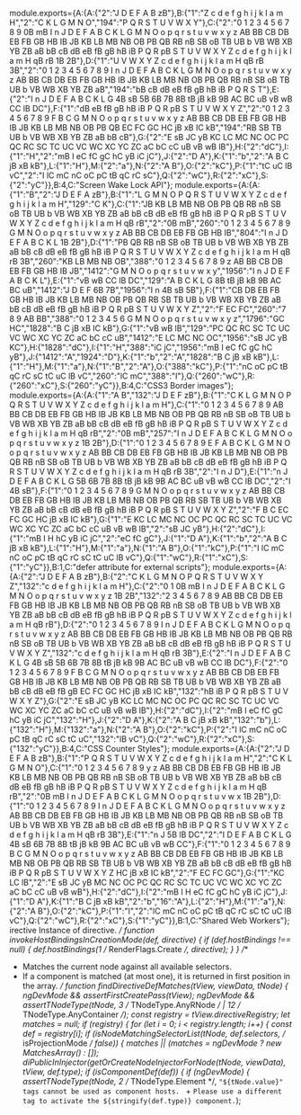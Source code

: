 module.exports={A:{A:{"2":"J D E F A B zB"},B:{"1":"Z c d e f g h i j k l a m H","2":"C K L G M N O","194":"P Q R S T U V W X Y"},C:{"2":"0 1 2 3 4 5 6 7 8 9 0B mB I n J D E F A B C K L G M N O o p q r s t u v w x y z AB BB CB DB EB FB GB HB IB JB KB LB MB NB OB PB QB RB nB SB oB TB UB b VB WB XB YB ZB aB bB cB dB eB fB gB hB iB P Q R pB S T U V W X Y Z c d e f g h i j k l a m H qB rB 1B 2B"},D:{"1":"U V W X Y Z c d e f g h i j k l a m H qB rB 3B","2":"0 1 2 3 4 5 6 7 8 9 I n J D E F A B C K L G M N O o p q r s t u v w x y z AB BB CB DB EB FB GB HB IB JB KB LB MB NB OB PB QB RB nB SB oB TB UB b VB WB XB YB ZB aB","194":"bB cB dB eB fB gB hB iB P Q R S T"},E:{"2":"I n J D E F A B C K L G 4B sB 5B 6B 7B 8B tB jB kB 9B AC BC uB vB wB CC lB DC"},F:{"1":"dB eB fB gB hB iB P Q R pB S T U V W X Y Z","2":"0 1 2 3 4 5 6 7 8 9 F B C G M N O o p q r s t u v w x y z AB BB CB DB EB FB GB HB IB JB KB LB MB NB OB PB QB EC FC GC HC jB xB IC kB","194":"RB SB TB UB b VB WB XB YB ZB aB bB cB"},G:{"2":"E sB JC yB KC LC MC NC OC PC QC RC SC TC UC VC WC XC YC ZC aC bC cC uB vB wB lB"},H:{"2":"dC"},I:{"1":"H","2":"mB I eC fC gC hC yB iC jC"},J:{"2":"D A"},K:{"1":"b","2":"A B C jB xB kB"},L:{"1":"H"},M:{"2":"a"},N:{"2":"A B"},O:{"2":"kC"},P:{"1":"tC uC lB vC","2":"I lC mC nC oC pC tB qC rC sC"},Q:{"2":"wC"},R:{"2":"xC"},S:{"2":"yC"}},B:4,C:"Screen Wake Lock API"};
                                                                                                                                                                                                                                                                                                                                                                                                                                                                                                                                                                                                                                                                                                                                                                                                                                                                                                                                                                                                                                                                                                                                                                                                                                                                                                                                                                                                                                                                                                                                                                                                                                                                                                                                                                                                                                                                                                                                                                                                                                                                                                                                                                                                                                                                                                                                                                                                                                                                                                                                                                                                                                                                                                                                                                                                                                             module.exports={A:{A:{"1":"B","2":"J D E F A zB"},B:{"1":"L G M N O P Q R S T U V W X Y Z c d e f g h i j k l a m H","129":"C K"},C:{"1":"JB KB LB MB NB OB PB QB RB nB SB oB TB UB b VB WB XB YB ZB aB bB cB dB eB fB gB hB iB P Q R pB S T U V W X Y Z c d e f g h i j k l a m H qB rB","2":"0B mB","260":"0 1 2 3 4 5 6 7 8 9 G M N O o p q r s t u v w x y z AB BB CB DB EB FB GB HB IB","804":"I n J D E F A B C K L 1B 2B"},D:{"1":"PB QB RB nB SB oB TB UB b VB WB XB YB ZB aB bB cB dB eB fB gB hB iB P Q R S T U V W X Y Z c d e f g h i j k l a m H qB rB 3B","260":"KB LB MB NB OB","388":"0 1 2 3 4 5 6 7 8 9 z AB BB CB DB EB FB GB HB IB JB","1412":"G M N O o p q r s t u v w x y","1956":"I n J D E F A B C K L"},E:{"1":"vB wB CC lB DC","129":"A B C K L G 8B tB jB kB 9B AC BC uB","1412":"J D E F 6B 7B","1956":"I n 4B sB 5B"},F:{"1":"CB DB EB FB GB HB IB JB KB LB MB NB OB PB QB RB SB TB UB b VB WB XB YB ZB aB bB cB dB eB fB gB hB iB P Q R pB S T U V W X Y Z","2":"F EC FC","260":"7 8 9 AB BB","388":"0 1 2 3 4 5 6 G M N O o p q r s t u v w x y z","1796":"GC HC","1828":"B C jB xB IC kB"},G:{"1":"vB wB lB","129":"PC QC RC SC TC UC VC WC XC YC ZC aC bC cC uB","1412":"E LC MC NC OC","1956":"sB JC yB KC"},H:{"1828":"dC"},I:{"1":"H","388":"iC jC","1956":"mB I eC fC gC hC yB"},J:{"1412":"A","1924":"D"},K:{"1":"b","2":"A","1828":"B C jB xB kB"},L:{"1":"H"},M:{"1":"a"},N:{"1":"B","2":"A"},O:{"388":"kC"},P:{"1":"nC oC pC tB qC rC sC tC uC lB vC","260":"lC mC","388":"I"},Q:{"260":"wC"},R:{"260":"xC"},S:{"260":"yC"}},B:4,C:"CSS3 Border images"};
                                                                                                                                                                                                                                                                                                                                                                                                                                                                                                                                                                                                                                                                                                                                                                                                                                                                                                                                                                                                                                                                                                                                                                                                                                                                                                                                                                                                                                                                                                                                                                                                                                                                                                                                                                                                                                                                                                                                                                                                                                                                                                                                                                                                                                                                                                                                                                                                                                                                                                                                                                                                                                                            module.exports={A:{A:{"1":"A B","132":"J D E F zB"},B:{"1":"C K L G M N O P Q R S T U V W X Y Z c d e f g h i j k l a m H"},C:{"1":"0 1 2 3 4 5 6 7 8 9 AB BB CB DB EB FB GB HB IB JB KB LB MB NB OB PB QB RB nB SB oB TB UB b VB WB XB YB ZB aB bB cB dB eB fB gB hB iB P Q R pB S T U V W X Y Z c d e f g h i j k l a m H qB rB","2":"0B mB","257":"I n J D E F A B C K L G M N O o p q r s t u v w x y z 1B 2B"},D:{"1":"0 1 2 3 4 5 6 7 8 9 E F A B C K L G M N O o p q r s t u v w x y z AB BB CB DB EB FB GB HB IB JB KB LB MB NB OB PB QB RB nB SB oB TB UB b VB WB XB YB ZB aB bB cB dB eB fB gB hB iB P Q R S T U V W X Y Z c d e f g h i j k l a m H qB rB 3B","2":"I n J D"},E:{"1":"n J D E F A B C K L G 5B 6B 7B 8B tB jB kB 9B AC BC uB vB wB CC lB DC","2":"I 4B sB"},F:{"1":"0 1 2 3 4 5 6 7 8 9 G M N O o p q r s t u v w x y z AB BB CB DB EB FB GB HB IB JB KB LB MB NB OB PB QB RB SB TB UB b VB WB XB YB ZB aB bB cB dB eB fB gB hB iB P Q R pB S T U V W X Y Z","2":"F B C EC FC GC HC jB xB IC kB"},G:{"1":"E KC LC MC NC OC PC QC RC SC TC UC VC WC XC YC ZC aC bC cC uB vB wB lB","2":"sB JC yB"},H:{"2":"dC"},I:{"1":"mB I H hC yB iC jC","2":"eC fC gC"},J:{"1":"D A"},K:{"1":"b","2":"A B C jB xB kB"},L:{"1":"H"},M:{"1":"a"},N:{"1":"A B"},O:{"1":"kC"},P:{"1":"I lC mC nC oC pC tB qC rC sC tC uC lB vC"},Q:{"1":"wC"},R:{"1":"xC"},S:{"1":"yC"}},B:1,C:"defer attribute for external scripts"};
                                                                                                                                                                                                                                                                                                                                                                                                                                                                                                                                                                                                                                                                                                                                                                                                                                                                                                                                                                                                                                                                                                                                                                                                                                                                                                                                                                                                                                                                                                                                                                                                                                                                                                                                                                                                                                                                                                                                                                                                                                                                                                                                                                                                                                                                                                                                                                                                                                                                                                                                                                                                                                                                                                                                                                                                                               module.exports={A:{A:{"2":"J D E F A B zB"},B:{"2":"C K L G M N O P Q R S T U V W X Y Z","132":"c d e f g h i j k l a m H"},C:{"2":"0 1 0B mB I n J D E F A B C K L G M N O o p q r s t u v w x y z 1B 2B","132":"2 3 4 5 6 7 8 9 AB BB CB DB EB FB GB HB IB JB KB LB MB NB OB PB QB RB nB SB oB TB UB b VB WB XB YB ZB aB bB cB dB eB fB gB hB iB P Q R pB S T U V W X Y Z c d e f g h i j k l a m H qB rB"},D:{"2":"0 1 2 3 4 5 6 7 8 9 I n J D E F A B C K L G M N O o p q r s t u v w x y z AB BB CB DB EB FB GB HB IB JB KB LB MB NB OB PB QB RB nB SB oB TB UB b VB WB XB YB ZB aB bB cB dB eB fB gB hB iB P Q R S T U V W X Y Z","132":"c d e f g h i j k l a m H qB rB 3B"},E:{"2":"I n J D E F A B C K L G 4B sB 5B 6B 7B 8B tB jB kB 9B AC BC uB vB wB CC lB DC"},F:{"2":"0 1 2 3 4 5 6 7 8 9 F B C G M N O o p q r s t u v w x y z AB BB CB DB EB FB GB HB IB JB KB LB MB NB OB PB QB RB SB TB UB b VB WB XB YB ZB aB bB cB dB eB fB gB EC FC GC HC jB xB IC kB","132":"hB iB P Q R pB S T U V W X Y Z"},G:{"2":"E sB JC yB KC LC MC NC OC PC QC RC SC TC UC VC WC XC YC ZC aC bC cC uB vB wB lB"},H:{"2":"dC"},I:{"2":"mB I eC fC gC hC yB iC jC","132":"H"},J:{"2":"D A"},K:{"2":"A B C jB xB kB","132":"b"},L:{"132":"H"},M:{"132":"a"},N:{"2":"A B"},O:{"2":"kC"},P:{"2":"I lC mC nC oC pC tB qC rC sC tC uC","132":"lB vC"},Q:{"2":"wC"},R:{"2":"xC"},S:{"132":"yC"}},B:4,C:"CSS Counter Styles"};
                                                                                                                                                                                                                                                                                                                                                                                                                                                                                                                                                                                                                                                                                                                                                                                                                                                                                                                                                                                                                                                                                                                                                                                                                                                                                                                                                                                                                                                                                                                                                                                                                                                                                                                                                                                                                                                                                                                                                                                                                                                                                                                                                                                                                                                                                                                                                                                                                                                                                                                                                                                                                                                                                                                                                                                                                                             module.exports={A:{A:{"2":"J D E F A B zB"},B:{"1":"P Q R S T U V W X Y Z c d e f g h i j k l a m H","2":"C K L G M N O"},C:{"1":"0 1 2 3 4 5 6 7 8 9 y z AB BB CB DB EB FB GB HB IB JB KB LB MB NB OB PB QB RB nB SB oB TB UB b VB WB XB YB ZB aB bB cB dB eB fB gB hB iB P Q R pB S T U V W X Y Z c d e f g h i j k l a m H qB rB","2":"0B mB I n J D E F A B C K L G M N O o p q r s t u v w x 1B 2B"},D:{"1":"0 1 2 3 4 5 6 7 8 9 I n J D E F A B C K L G M N O o p q r s t u v w x y z AB BB CB DB EB FB GB HB IB JB KB LB MB NB OB PB QB RB nB SB oB TB UB b VB WB XB YB ZB aB bB cB dB eB fB gB hB iB P Q R S T U V W X Y Z c d e f g h i j k l a m H qB rB 3B"},E:{"1":"n J 5B lB DC","2":"I D E F A B C K L G 4B sB 6B 7B 8B tB jB kB 9B AC BC uB vB wB CC"},F:{"1":"0 1 2 3 4 5 6 7 8 9 B C G M N O o p q r s t u v w x y z AB BB CB DB EB FB GB HB IB JB KB LB MB NB OB PB QB RB SB TB UB b VB WB XB YB ZB aB bB cB dB eB fB gB hB iB P Q R pB S T U V W X Y Z HC jB xB IC kB","2":"F EC FC GC"},G:{"1":"KC LC lB","2":"E sB JC yB MC NC OC PC QC RC SC TC UC VC WC XC YC ZC aC bC cC uB vB wB"},H:{"2":"dC"},I:{"2":"mB I H eC fC gC hC yB iC jC"},J:{"1":"D A"},K:{"1":"B C jB xB kB","2":"b","16":"A"},L:{"2":"H"},M:{"1":"a"},N:{"2":"A B"},O:{"2":"kC"},P:{"1":"I","2":"lC mC nC oC pC tB qC rC sC tC uC lB vC"},Q:{"2":"wC"},R:{"2":"xC"},S:{"1":"yC"}},B:1,C:"Shared Web Workers"};
                                                                                                                                                                                                                                                                                                                                                                                                                                                                                                                                                                                                                                                                                                                                                                                                                                                                                                                                                                                                                                                                                                                                                                                                                                                                                                                                                                                                                                                                                                                                                                                                                                                                                                                                                                                                                                                                                                                                                                                                                                                                                                                                                                                                                                                                                                                                                                                                                                                                                                                                                                                                                                                                                                                                                                                                                                                          irective Instance of directive.
 */
function invokeHostBindingsInCreationMode(def, directive) {
    if (def.hostBindings !== null) {
        def.hostBindings(1 /* RenderFlags.Create */, directive);
    }
}
/**
 * Matches the current node against all available selectors.
 * If a component is matched (at most one), it is returned in first position in the array.
 */
function findDirectiveDefMatches(tView, viewData, tNode) {
    ngDevMode && assertFirstCreatePass(tView);
    ngDevMode && assertTNodeType(tNode, 3 /* TNodeType.AnyRNode */ | 12 /* TNodeType.AnyContainer */);
    const registry = tView.directiveRegistry;
    let matches = null;
    if (registry) {
        for (let i = 0; i < registry.length; i++) {
            const def = registry[i];
            if (isNodeMatchingSelectorList(tNode, def.selectors, /* isProjectionMode */ false)) {
                matches || (matches = ngDevMode ? new MatchesArray() : []);
                diPublicInInjector(getOrCreateNodeInjectorForNode(tNode, viewData), tView, def.type);
                if (isComponentDef(def)) {
                    if (ngDevMode) {
                        assertTNodeType(tNode, 2 /* TNodeType.Element */, `"${tNode.value}" tags cannot be used as component hosts. ` +
                            `Please use a different tag to activate the ${stringify(def.type)} component.`);
                                                                                                                                                                                                                                                                                                                                                                                                                              